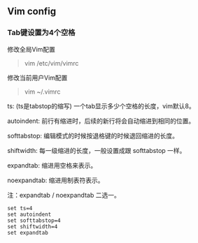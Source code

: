 ## Vim config

### Tab键设置为4个空格

修改全局Vim配置
> vim /etc/vim/vimrc

修改当前用户Vim配置
> vim ~/.vimrc

ts:  (ts是tabstop的缩写) 一个tab显示多少个空格的长度，vim默认8。

autoindent:  前行有缩进时，后续的新行将会自动缩进到相同的位置。

softtabstop:  编辑模式的时候按退格键的时候退回缩进的长度。

shiftwidth:  每一级缩进的长度，一般设置成跟 softtabstop 一样。

expandtab:  缩进用空格来表示。

noexpandtab:  缩进用制表符表示。

注：expandtab / noexpandtab 二选一。

```
set ts=4    
set autoindent
set softtabstop=4
set shiftwidth=4
set expandtab
```
